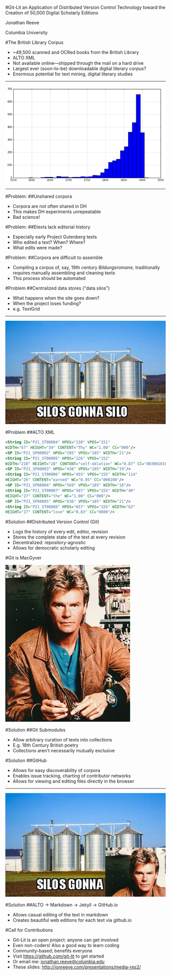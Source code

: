 #Git-Lit 
an Application of Distributed Version Control Technology toward the Creation of 50,000 Digital Scholarly Editions

Jonathan Reeve

Columbia University

#The British Library Corpus
 * ~49,500 scanned and OCRed books from the British Library
 * ALTO XML
 * Not available online—shipped through the mail on a hard drive
 * Largest ever (soon-to-be) downloadable digital literary corpus? 
 * Enormous potential for text mining, digital literary studies

---

![Histogram of Publication Years](years.png)

---

#Problem: 
##Unshared corpora
 * Corpora are not often shared in DH
 * This makes DH experiments unrepeatable
 * Bad science!

#Problem: 
##Etexts lack editorial history
 * Especially early Project Gutenberg texts
 * Who edited a text? When? Where?
 * What edits were made? 

#Problem: 
##Corpora are difficult to assemble
 * Compiling a corpus of, say, 19th century _Bildungsromane_, traditionally requires manually assembling and cleaning texts
 * This process should be automated

#Problem
##Centralized data stores ("data silos")
 * What happens when the site goes down? 
 * When the project loses funding? 
 * e.g. TextGrid

---

![](silos-gonna-silo.png)


#Problem 
##ALTO XML

```xml
<String ID="P21_ST00004" HPOS="138" VPOS="151" 
WIDTH="67" HEIGHT="34" CONTENT="Thy" WC="1.00" CC="000"/>
<SP ID="P21_SP00002" HPOS="205" VPOS="185" WIDTH="21"/>
<String ID="P21_ST00005" HPOS="226" VPOS="152" 
WIDTH="210" HEIGHT="28" CONTENT="self-oblation" WC="0.87" CC="0030010105102"/>
<SP ID="P21_SP00003" HPOS="436" VPOS="185" WIDTH="19"/>
<String ID="P21_ST00006" HPOS="455" VPOS="155" WIDTH="114" 
HEIGHT="26" CONTENT="earned" WC="0.95" CC="000200"/>
<SP ID="P21_SP00004" HPOS="569" VPOS="185" WIDTH="18"/>
<String ID="P21_ST00007" HPOS="587" VPOS="155" WIDTH="49" 
HEIGHT="27" CONTENT="the" WC="1.00" CC="000"/>
<SP ID="P21_SP00005" HPOS="636" VPOS="185" WIDTH="21"/>
<String ID="P21_ST00008" HPOS="657" VPOS="155" WIDTH="63" 
HEIGHT="27" CONTENT="love" WC="0.83" CC="0600"/>
```

#Solution
##Distributed Version Control (Git)
 * Logs the history of every edit, editor, revision
 * Stores the complete state of the text at every revision
 * Decentralized: repository-agnostic 
 * Allows for democratic scholarly editing

#Git is MacGyver

![Git is MacGyver](macgyver.jpg)

#Solution 
##Git Submodules
 * Allow arbitrary curation of texts into collections
 * E.g. 18th Century British poetry
 * Collections aren't necessarily mutually exclusive

#Solution 
##GitHub
 * Allows for easy discoverability of corpora
 * Enables issue tracking, charting of contributor networks
 * Allows for viewing and editing files directly in the browser

---

![](silos-gonna-macgyver.png)

#Solution
##ALTO -> Markdown -> Jekyll -> GitHub.io 
 * Allows casual editing of the text in markdown
 * Creates beautiful web editions for each text via github.io 

#Call for Contributions
 * Git-Lit is an open project: anyone can get involved
 * Even non-coders! Also a good way to learn coding
 * Community-based; benefits everyone
 * Visit <https://github.com/git-lit> to get started
 * Or email me: jonathan.reeve@columbia.edu
 * These slides: <http://jonreeve.com/presentations/media-res2/>
